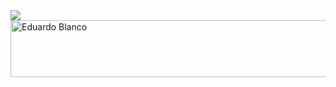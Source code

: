 <img src="https://raw.githubusercontent.com/hebertdev1/hebertdev1/master/javascript.gif"/>
<a href="https://facebook.com/eduardo.white.97"><img src="https://images.cooltext.com/5465671.png" width="597" height="91" alt="Eduardo Blanco" /></a>
<br />
<a href="http://cooltext.com" target="_top"><img src="https://cooltext.com/images/ct_pixel.gif" width="80" height="15" border="0"/></a>



